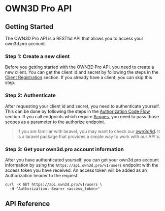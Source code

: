 # OWN3D Pro API

## Getting Started

The OWN3D Pro API is a RESTful API that allows you to access your own3d.pro account. 

### Step 1: Create a new client

Before you getting started with the OWN3D Pro API, you need to create a new client.
You can get the client id and secret by following the steps in the [Client Registration](authorization.md#client-registration) section. 
If you already have a client, you can skip this step.

### Step 2: Authenticate

After requesting your client id and secret, you need to authenticate yourself.
This can be done by following the steps in the [Authorization Code Flow](authorization.md#authorization-code-flow) section. 
If you call endpoints which require [Scopes](authorization.md#scopes), you need to pass those scopes as a parameter to the authorize endpoint.

> If you are familiar with laravel, you may want to check our [own3d/id](https://github.com/own3d/id). It is a laravel package that provides a simple way to work with our API's.

### Step 3: Get your own3d.pro account information

After you have authenticated yourself, you can get your own3d.pro account information by using the `https://api.own3d.pro/v1/users` endpoint with the access token you have received. 
An access token will be added as an Authorization header to the request.

```curl
curl -X GET https://api.own3d.pro/v1/users \
  -H "Authorization: Bearer <access_token>"
```

## API Reference

<open-api-documentation specs="https://api.own3d.pro/docs" base-url="https://api.own3d.pro" />